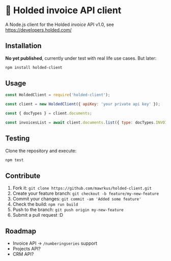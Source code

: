 # 💎 Holded invoice API client

A Node.js client for the Holded *invoice* API v1.0, see https://developers.holded.com/

## Installation

**No yet published**, currently under test with real life use cases. But later:

```bash
npm install holded-client
```

## Usage

```js
const HoldedClient = require('holded-client');

const client = new HoldedClient({ apiKey: 'your private api key' });

const { docTypes } = client.documents;

const invoicesList = await client.documents.list({ type: docTypes.INVOICE });
```

## Testing

Clone the repository and execute:

```bash
npm test
```

## Contribute

1. Fork it: `git clone https://github.com/mawrkus/holded-client.git`
2. Create your feature branch: `git checkout -b feature/my-new-feature`
3. Commit your changes: `git commit -am 'Added some feature'`
4. Check the build: `npm run build`
5. Push to the branch: `git push origin my-new-feature`
6. Submit a pull request :D

## Roadmap

- Invoice API -> `/numberingseries` support
- Projects API?
- CRM API?
